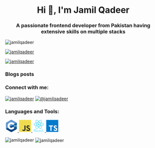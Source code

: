 <h1 align="center">Hi 👋, I'm Jamil Qadeer</h1>
<h3 align="center">A passionate frontend developer from Pakistan having extensive skills on multiple stacks</h3>

<p align="left"> <img src="https://komarev.com/ghpvc/?username=jamilqadeer&label=Profile%20views&color=0e75b6&style=flat" alt="jamilqadeer" /> </p>

<p align="left"> <a href="https://github.com/ryo-ma/github-profile-trophy"><img src="https://github-profile-trophy.vercel.app/?username=jamilqadeer" alt="jamilqadeer" /></a> </p>

<p align="left"> <a href="https://twitter.com/jamilqadeer" target="blank"><img src="https://img.shields.io/twitter/follow/jamilqadeer?logo=twitter&style=for-the-badge" alt="jamilqadeer" /></a> </p>

### Blogs posts
<!-- BLOG-POST-LIST:START -->
<!-- BLOG-POST-LIST:END -->

<h3 align="left">Connect with me:</h3>
<p align="left">
<a href="https://twitter.com/jamilqadeer" target="blank"><img align="center" src="https://raw.githubusercontent.com/rahuldkjain/github-profile-readme-generator/master/src/images/icons/Social/twitter.svg" alt="jamilqadeer" height="30" width="40" /></a>
<a href="https://medium.com/@jamilqadeer" target="blank"><img align="center" src="https://raw.githubusercontent.com/rahuldkjain/github-profile-readme-generator/master/src/images/icons/Social/medium.svg" alt="@jamilqadeer" height="30" width="40" /></a>
</p>

<h3 align="left">Languages and Tools:</h3>
<p align="left"> <a href="https://www.w3schools.com/cpp/" target="_blank" rel="noreferrer"> <img src="https://raw.githubusercontent.com/devicons/devicon/master/icons/cplusplus/cplusplus-original.svg" alt="cplusplus" width="40" height="40"/> </a> <a href="https://developer.mozilla.org/en-US/docs/Web/JavaScript" target="_blank" rel="noreferrer"> <img src="https://raw.githubusercontent.com/devicons/devicon/master/icons/javascript/javascript-original.svg" alt="javascript" width="40" height="40"/> </a> <a href="https://reactjs.org/" target="_blank" rel="noreferrer"> <img src="https://raw.githubusercontent.com/devicons/devicon/master/icons/react/react-original-wordmark.svg" alt="react" width="40" height="40"/> </a> <a href="https://www.typescriptlang.org/" target="_blank" rel="noreferrer"> <img src="https://raw.githubusercontent.com/devicons/devicon/master/icons/typescript/typescript-original.svg" alt="typescript" width="40" height="40"/> </a> </p>

<p><img align="left" src="https://github-readme-stats.vercel.app/api/top-langs?username=jamilqadeer&show_icons=true&locale=en&layout=compact" alt="jamilqadeer" /></p>

<p>&nbsp;<img align="center" src="https://github-readme-stats.vercel.app/api?username=jamilqadeer&show_icons=true&locale=en" alt="jamilqadeer" /></p>
